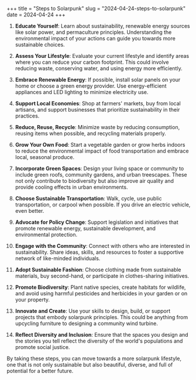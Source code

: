 +++
title = "Steps to Solarpunk"
slug = "2024-04-24-steps-to-solarpunk"
date = 2024-04-24
+++

1. **Educate Yourself**: Learn about sustainability, renewable energy sources like solar power, and permaculture principles. Understanding the environmental impact of your actions can guide you towards more sustainable choices.

2. **Assess Your Lifestyle**: Evaluate your current lifestyle and identify areas where you can reduce your carbon footprint. This could involve reducing waste, conserving water, and using energy more efficiently.

3. **Embrace Renewable Energy**: If possible, install solar panels on your home or choose a green energy provider. Use energy-efficient appliances and LED lighting to minimize electricity use.

4. **Support Local Economies**: Shop at farmers' markets, buy from local artisans, and support businesses that prioritize sustainability in their practices.

5. **Reduce, Reuse, Recycle**: Minimize waste by reducing consumption, reusing items when possible, and recycling materials properly.

6. **Grow Your Own Food**: Start a vegetable garden or grow herbs indoors to reduce the environmental impact of food transportation and embrace local, seasonal produce.

7. **Incorporate Green Spaces**: Design your living space or community to include green roofs, community gardens, and urban treescapes. These not only contribute to biodiversity but also improve air quality and provide cooling effects in urban environments.

8. **Choose Sustainable Transportation**: Walk, cycle, use public transportation, or carpool when possible. If you drive an electric vehicle, even better.

9. **Advocate for Policy Change**: Support legislation and initiatives that promote renewable energy, sustainable development, and environmental protection.

10. **Engage with the Community**: Connect with others who are interested in sustainability. Share ideas, skills, and resources to foster a supportive network of like-minded individuals.

11. **Adopt Sustainable Fashion**: Choose clothing made from sustainable materials, buy second-hand, or participate in clothes-sharing initiatives.

12. **Promote Biodiversity**: Plant native species, create habitats for wildlife, and avoid using harmful pesticides and herbicides in your garden or on your property.

13. **Innovate and Create**: Use your skills to design, build, or support projects that embody solarpunk principles. This could be anything from upcycling furniture to designing a community wind turbine.

14. **Reflect Diversity and Inclusion**: Ensure that the spaces you design and the stories you tell reflect the diversity of the world's populations and promote social justice.

By taking these steps, you can move towards a more solarpunk lifestyle, one that is not only sustainable but also beautiful, diverse, and full of potential for a better future.
